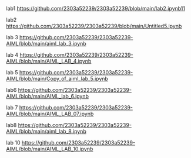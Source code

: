 lab1 https://github.com/2303a52239/2303a52239/blob/main/lab2.ipynb11

lab2 https://github.com/2303a52239/2303a52239/blob/main/Untitled5.ipynb

lab 3 https://github.com/2303a52239/2303a52239-AIML/blob/main/aiml_lab_3.ipynb

lab 4 https://github.com/2303a52239/2303a52239-AIML/blob/main/AIML_LAB_4.ipynb

lab 5 https://github.com/2303a52239/2303a52239-AIML/blob/main/Copy_of_aiml_lab_5.ipynb

lab6 https://github.com/2303a52239/2303a52239-AIML/blob/main/AIML_lab_6.ipynb

lab 7 https://github.com/2303a52239/2303a52239-AIML/blob/main/AIML_LAB_07.ipynb

lab8 https://github.com/2303a52239/2303a52239-AIML/blob/main/aiml_lab_8.ipynb

lab 10 https://github.com/2303a52239/2303a52239-AIML/blob/main/AIML_LAB_10.ipynb
